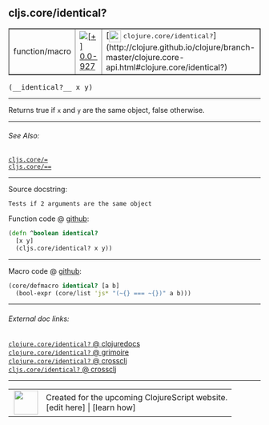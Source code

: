 ## cljs.core/identical?



 <table border="1">
<tr>
<td>function/macro</td>
<td><a href="https://github.com/cljsinfo/cljs-api-docs/tree/0.0-927"><img valign="middle" alt="[+] 0.0-927" title="Added in 0.0-927" src="https://img.shields.io/badge/+-0.0--927-lightgrey.svg"></a> </td>
<td>
[<img height="24px" valign="middle" src="http://i.imgur.com/1GjPKvB.png"> <samp>clojure.core/identical?</samp>](http://clojure.github.io/clojure/branch-master/clojure.core-api.html#clojure.core/identical?)
</td>
</tr>
</table>


 <samp>
(__identical?__ x y)<br>
</samp>

---

Returns true if `x` and `y` are the same object, false otherwise.



---


###### See Also:

[`cljs.core/=`](../cljs.core/EQ.md)<br>
[`cljs.core/==`](../cljs.core/EQEQ.md)<br>

---


Source docstring:

```
Tests if 2 arguments are the same object
```


Function code @ [github](https://github.com/clojure/clojurescript/blob/r1.7.58/src/main/cljs/cljs/core.cljs#L172-L175):

```clj
(defn ^boolean identical?
  [x y]
  (cljs.core/identical? x y))
```

<!--
Repo - tag - source tree - lines:

 <pre>
clojurescript @ r1.7.58
└── src
    └── main
        └── cljs
            └── cljs
                └── <ins>[core.cljs:172-175](https://github.com/clojure/clojurescript/blob/r1.7.58/src/main/cljs/cljs/core.cljs#L172-L175)</ins>
</pre>

-->

---

Macro code @ [github](https://github.com/clojure/clojurescript/blob/r1.7.58/src/main/clojure/cljs/core.cljc#L891-L892):

```clj
(core/defmacro identical? [a b]
  (bool-expr (core/list 'js* "(~{} === ~{})" a b)))
```

<!--
Repo - tag - source tree - lines:

 <pre>
clojurescript @ r1.7.58
└── src
    └── main
        └── clojure
            └── cljs
                └── <ins>[core.cljc:891-892](https://github.com/clojure/clojurescript/blob/r1.7.58/src/main/clojure/cljs/core.cljc#L891-L892)</ins>
</pre>
-->

---


###### External doc links:

[`clojure.core/identical?` @ clojuredocs](http://clojuredocs.org/clojure.core/identical_q)<br>
[`clojure.core/identical?` @ grimoire](http://conj.io/store/v1/org.clojure/clojure/1.7.0-beta3/clj/clojure.core/identical%3F/)<br>
[`clojure.core/identical?` @ crossclj](http://crossclj.info/fun/clojure.core/identical%3F.html)<br>
[`cljs.core/identical?` @ crossclj](http://crossclj.info/fun/cljs.core.cljs/identical%3F.html)<br>

---

 <table>
<tr><td>
<img valign="middle" align="right" width="48px" src="http://i.imgur.com/Hi20huC.png">
</td><td>
Created for the upcoming ClojureScript website.<br>
[edit here] | [learn how]
</td></tr></table>

[edit here]:https://github.com/cljsinfo/cljs-api-docs/blob/master/cljsdoc/cljs.core/identicalQMARK.cljsdoc
[learn how]:https://github.com/cljsinfo/cljs-api-docs/wiki/cljsdoc-files

<!--

This information was too distracting to show to readers, but I'll leave it
commented here since it is helpful to:

- pretty-print the data used to generate this document
- and show how to retrieve that data



The API data for this symbol:

```clj
{:description "Returns true if `x` and `y` are the same object, false otherwise.",
 :return-type boolean,
 :ns "cljs.core",
 :name "identical?",
 :signature ["[x y]"],
 :history [["+" "0.0-927"]],
 :type "function/macro",
 :related ["cljs.core/=" "cljs.core/=="],
 :full-name-encode "cljs.core/identicalQMARK",
 :source {:code "(defn ^boolean identical?\n  [x y]\n  (cljs.core/identical? x y))",
          :title "Function code",
          :repo "clojurescript",
          :tag "r1.7.58",
          :filename "src/main/cljs/cljs/core.cljs",
          :lines [172 175]},
 :extra-sources [{:code "(core/defmacro identical? [a b]\n  (bool-expr (core/list 'js* \"(~{} === ~{})\" a b)))",
                  :title "Macro code",
                  :repo "clojurescript",
                  :tag "r1.7.58",
                  :filename "src/main/clojure/cljs/core.cljc",
                  :lines [891 892]}],
 :full-name "cljs.core/identical?",
 :clj-symbol "clojure.core/identical?",
 :docstring "Tests if 2 arguments are the same object"}

```

Retrieve the API data for this symbol:

```clj
;; from Clojure REPL
(require '[clojure.edn :as edn])
(-> (slurp "https://raw.githubusercontent.com/cljsinfo/cljs-api-docs/catalog/cljs-api.edn")
    (edn/read-string)
    (get-in [:symbols "cljs.core/identical?"]))
```

-->
